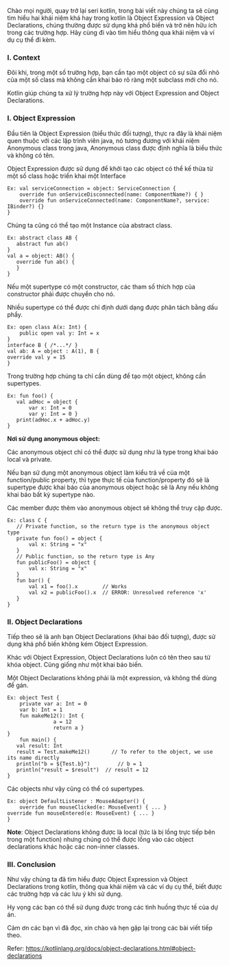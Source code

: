 Chào mọi người, quay trở lại seri kotlin, trong bài viết này chúng ta sẽ cùng tìm hiểu hai khái niệm khá hay trong kotlin là Object Expression và Object Declarations, chúng thường được sử dụng khá phổ biến và trở nên hữu ích trong các trường hợp.
Hãy cùng đi vào tìm hiểu thông qua khái niệm và ví dụ cụ thể đi kèm.
### I. Context
Đôi khi, trong một số trường hợp, bạn cần tạo một object có sự sửa đổi nhỏ của một số class mà không cần khai báo rõ ràng một subclass mới cho nó.

Kotlin giúp chúng ta xử lý trường hợp này với Object Expression and Object Declarations.
### I. Object Expression 
Đầu tiên là Object Expression (biểu thức đối tượng), thực ra đây là khái niệm quen thuộc với các lập trình viên java, nó tương đương với khái niệm Anonymous class trong java,
Anonymous class được định nghĩa là biểu thức và không có tên.

Object Expression được sử dụng để khởi tạo các object có thể kế thừa từ một số class hoặc triển khai một Interface

```
Ex: val serviceConnection = object: ServiceConnection {
   	override fun onServiceDisconnected(name: ComponentName?) { }
   	override fun onServiceConnected(name: ComponentName?, service: IBinder?) {} 
}
```

Chúng ta cũng có thể tạo một Instance của abstract class.

```
Ex:	abstract class AB {
   abstract fun ab()
}
val a = object: AB() {
   override fun ab() {
   }
}
``` 

Nếu một supertype có một constructor, các tham số thích hợp của constructor phải được chuyển cho nó.

Nhiều supertype có thể được chỉ định dưới dạng được phân tách bằng dấu phẩy.

```
Ex:	open class A(x: Int) {
  	public open val y: Int = x
}
interface B { /*...*/ }
val ab: A = object : A(1), B {
override val y = 15
}
```

Trong trường hợp chúng ta chỉ cần dùng để tạo một object, không cần supertypes.

```
Ex:	fun foo() {
   val adHoc = object {
       var x: Int = 0
       var y: Int = 0 }
   print(adHoc.x + adHoc.y) 	
}
```

**Nơi sử dụng anonymous object:**

Các anonymous object chỉ có thể được sử dụng như là type trong khai báo local và private.

Nếu bạn sử dụng một anonymous object làm kiểu trả về của một function/public property, thì type thực tế của function/property đó sẽ là supertype được khai báo của anonymous object hoặc sẽ là Any nếu không khai báo bất kỳ supertype nào. 

Các member được thêm vào anonymous object sẽ không thể truy cập được.

```
Ex:	class C {
   // Private function, so the return type is the anonymous object type
   private fun foo() = object {
       val x: String = "x"
   }
   // Public function, so the return type is Any
   fun publicFoo() = object {
       val x: String = "x"
   }
   fun bar() {
       val x1 = foo().x        // Works
       val x2 = publicFoo().x  // ERROR: Unresolved reference 'x'
   }
}
```
### II. Object Declarations 
Tiếp theo sẽ là anh bạn Object Declarations (khai báo đối tượng), được sử dụng khá phổ biến không kém Object Expression.

Khác với Object Expression, Object Declarations luôn có tên theo sau từ khóa object. Cũng giống như một khai báo biến.

Một Object Declarations không phải là một expression, và không thể dùng để gán.

```
Ex:	object Test {
  	private var a: Int = 0
   	var b: Int = 1
   	fun makeMe12(): Int {
       	       a = 12
       	       return a }
}
	fun main() {
   val result: Int
   result = Test.makeMe12()       // To refer to the object, we use its name directly
   println("b = ${Test.b}") 		// b = 1
   println("result = $result") 	// result = 12
}
```

Các objects như vậy cũng có thể có supertypes. 

```
Ex:	object DefaultListener : MouseAdapter() {
  	override fun mouseClicked(e: MouseEvent) { ... }
override fun mouseEntered(e: MouseEvent) { ... }
}
```

**Note**: Object Declarations không được là local (tức là bị lồng trực tiếp bên trong một function) nhưng chúng có thể được lồng vào các object declarations khác hoặc các non-inner classes.
### III. Conclusion
Như vậy chúng ta đã tìm hiểu được Object Expression và Object Declarations trong kotlin, thông qua khái niệm và các ví dụ cụ thể, biết được các trường hợp và các lưu ý khi sử dụng. 
 
Hy vọng các bạn có thể sử dụng được trong các tình huống thực tế của dự án.

Cảm ơn các bạn vì đã đọc, xin chào và hẹn gặp lại trong các bài viết tiếp theo. 

Refer: https://kotlinlang.org/docs/object-declarations.html#object-declarations